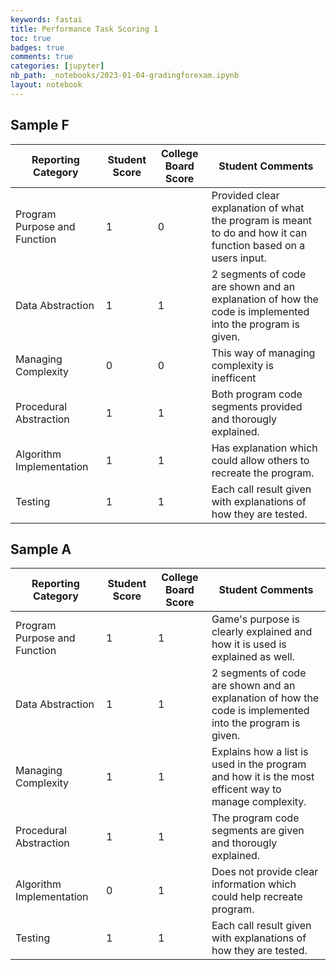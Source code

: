 ```yaml
---
keywords: fastai
title: Performance Task Scoring 1
toc: true 
badges: true
comments: true
categories: [jupyter]
nb_path: _notebooks/2023-01-04-gradingforexam.ipynb
layout: notebook
---
```


<!--
#################################################
### THIS FILE WAS AUTOGENERATED! DO NOT EDIT! ###
#################################################
# file to edit: _notebooks/2023-01-04-gradingforexam.ipynb
-->

<div class="container" id="notebook-container">
        
<div class="cell border-box-sizing text_cell rendered"><div class="inner_cell">
<div class="text_cell_render border-box-sizing rendered_html">
<h2 id="Sample-F">Sample F<a class="anchor-link" href="#Sample-F"> </a></h2><table>
<thead><tr>
<th>Reporting Category</th>
<th>Student Score</th>
<th>College Board Score</th>
<th>Student Comments</th>
</tr>
</thead>
<tbody>
<tr>
<td>Program Purpose and Function</td>
<td>1</td>
<td>0</td>
<td>Provided clear explanation of what the program is meant to do and how it can function based on a users input.</td>
</tr>
<tr>
<td>Data Abstraction</td>
<td>1</td>
<td>1</td>
<td>2 segments of code are shown and an explanation of how the code is implemented into the program is given. </td>
</tr>
<tr>
<td>Managing Complexity</td>
<td>0</td>
<td>0</td>
<td>This way of managing complexity is inefficent</td>
</tr>
<tr>
<td>Procedural Abstraction</td>
<td>1</td>
<td>1</td>
<td>Both program code segments provided and thorougly explained.</td>
</tr>
<tr>
<td>Algorithm Implementation</td>
<td>1</td>
<td>1</td>
<td>Has explanation which could allow others to recreate the program. </td>
</tr>
<tr>
<td>Testing</td>
<td>1</td>
<td>1</td>
<td>Each call result given with explanations of how they are tested.</td>
</tr>
</tbody>
</table>

</div>
</div>
</div>
<div class="cell border-box-sizing text_cell rendered"><div class="inner_cell">
<div class="text_cell_render border-box-sizing rendered_html">
<h2 id="Sample-A">Sample A<a class="anchor-link" href="#Sample-A"> </a></h2><table>
<thead><tr>
<th>Reporting Category</th>
<th>Student Score</th>
<th>College Board Score</th>
<th>Student Comments</th>
</tr>
</thead>
<tbody>
<tr>
<td>Program Purpose and Function</td>
<td>1</td>
<td>1</td>
<td>Game's purpose is clearly explained and how it is used is explained as well.</td>
</tr>
<tr>
<td>Data Abstraction</td>
<td>1</td>
<td>1</td>
<td>2 segments of code are shown and an explanation of how the code is implemented into the program is given. </td>
</tr>
<tr>
<td>Managing Complexity</td>
<td>1</td>
<td>1</td>
<td>Explains how a list is used in the program and how it is the most efficent way to manage complexity.</td>
</tr>
<tr>
<td>Procedural Abstraction</td>
<td>1</td>
<td>1</td>
<td>The program code segments are given and thorougly explained.</td>
</tr>
<tr>
<td>Algorithm Implementation</td>
<td>0</td>
<td>1</td>
<td>Does not provide clear information which could help recreate program.</td>
</tr>
<tr>
<td>Testing</td>
<td>1</td>
<td>1</td>
<td>Each call result given with explanations of how they are tested.</td>
</tr>
</tbody>
</table>

</div>
</div>
</div>
</div>
 

